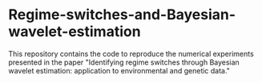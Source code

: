 # Regime-switches-and-Bayesian-wavelet-estimation
This repository contains the code to reproduce the numerical experiments presented in the paper "Identifying regime switches through Bayesian wavelet estimation: application to environmental and genetic data."
